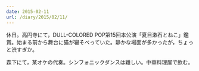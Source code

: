 ```yaml
---
date: 2015-02-11
url: /diary/2015/02/11/
---
```


休日。高円寺にて，DULL-COLORED POP第15回本公演「夏目漱石とねこ」鑑賞。始まる前から舞台に猫が寝そべっていた。静かな場面が多かったが，ちょっと渋すぎか。

森下にて，某オケの代奏。シンフォニックダンスは難しい。中華料理屋で飲む。